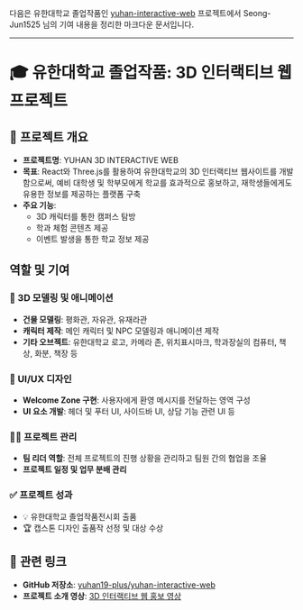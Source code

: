 <!--# <mark>차세대 학교 홍보 플랫폼</mark><br />3D 인터랙티브 웹 프로젝트
## 📌 내 역할
### 👨‍💻 팀 리더 및 프로젝트 관리자 임성준
### 🏆대상🏆 2024 유한대학교 캡스톤디자인 경진대회
- 기획 및 총괄자로서 프로젝트 방향성 확립
- 기술스택 및 라이브러리 선정
- 일정관리
- 작품전 및 최종보고서, 발표문서 작성 및 캡스톤 디자인 경진대회 발표담당
- 소개 영상 제작
    - [3D인터랙티브웹홍보영상-유튜브](https://www.youtube.com/watch?v=UromdIpsTJk)  
    - [맵탐방](/project/videos/맵탐방.mp4)  
    - [캠퍼스안내](/project/videos/캠퍼스안내.mp4)

### 3D 모델링 제작
- 1호관(평화관), 3호관(자유관), 8호관(유재라관)
- 메인캐릭터 및 NPC
- 학과소개 및 학과장실 소폼

### 풀스택 개발
- 캐릭터 조작 및 관련 이벤트 기능 개발
- 3D 캠퍼스 항공뷰 및 캠퍼스 안내뷰 기능 개발
- 미니맵 및 캐릭터 텔레포트 기능 개발
- 학생 - 교수 상담신청 기능 개발
-->
다음은 유한대학교 졸업작품인 [yuhan-interactive-web](https://github.com/yuhan19-plus/yuhan-interactive-web) 프로젝트에서 Seong-Jun1525 님의 기여 내용을 정리한 마크다운 문서입니다.

---

# 🎓 유한대학교 졸업작품: 3D 인터랙티브 웹 프로젝트

## 📌 프로젝트 개요

- **프로젝트명**: YUHAN 3D INTERACTIVE WEB
- **목표**: React와 Three.js를 활용하여 유한대학교의 3D 인터랙티브 웹사이트를 개발함으로써, 예비 대학생 및 학부모에게 학교를 효과적으로 홍보하고, 재학생들에게도 유용한 정보를 제공하는 플랫폼 구축
- **주요 기능**:
  - 3D 캐릭터를 통한 캠퍼스 탐방
  - 학과 체험 콘텐츠 제공
  - 이벤트 발생을 통한 학교 정보 제공

## 역할 및 기여

### 🎨 3D 모델링 및 애니메이션
- **건물 모델링**: 평화관, 자유관, 유재라관
- **캐릭터 제작**: 메인 캐릭터 및 NPC 모델링과 애니메이션 제작
- **기타 오브젝트**: 유한대학교 로고, 카메라 존, 위치표시마크, 학과장실의 컴퓨터, 책상, 화분, 책장 등

### 🧭 UI/UX 디자인
- **Welcome Zone 구현**: 사용자에게 환영 메시지를 전달하는 영역 구성
- **UI 요소 개발**: 헤더 및 푸터 UI, 사이드바 UI, 상담 기능 관련 UI 등

### 🧑‍💼 프로젝트 관리
- **팀 리더 역할**: 전체 프로젝트의 진행 상황을 관리하고 팀원 간의 협업을 조율
- **프로젝트 일정 및 업무 분배 관리**

### ✅ 프로젝트 성과
- 💡 유한대학교 졸업작품전시회 출품
- 🏆 캡스톤 디자인 출품작 선정 및 대상 수상

## 🔗 관련 링크

- **GitHub 저장소**: [yuhan19-plus/yuhan-interactive-web](https://github.com/yuhan19-plus/yuhan-interactive-web)
- **프로젝트 소개 영상**: [3D 인터랙티브 웹 홍보 영상](https://www.youtube.com/watch?v=영상링크)
